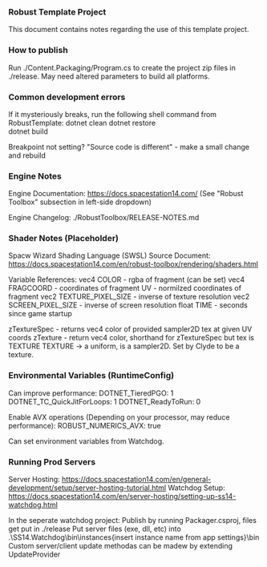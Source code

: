 ### Robust Template Project
This document contains notes regarding the use of this template project.

### How to publish
Run ./Content.Packaging/Program.cs to create the project zip files in ./release. May need altered parameters to build all platforms.

### Common development errors
If it mysteriously breaks, run the following shell command from RobustTemplate:
    dotnet clean
    dotnet restore      
    dotnet build

Breakpoint not setting? "Source code is different" - make a small change and rebuild

### Engine Notes
Engine Documentation: https://docs.spacestation14.com/
(See "Robust Toolbox" subsection in left-side dropdown)

Engine Changelog: ./RobustToolbox/RELEASE-NOTES.md

### Shader Notes (Placeholder)
Spacw Wizard Shading Language (SWSL) Source Document: https://docs.spacestation14.com/en/robust-toolbox/rendering/shaders.html

Variable References:
vec4 COLOR - rgba of fragment (can be set)
vec4 FRAGCOORD - coordinates of fragment
UV - normilzed coordinates of fragment
vec2 TEXTURE_PIXEL_SIZE - inverse of texture resolution
vec2 SCREEN_PIXEL_SIZE - inverse of screen resolution
float TIME - seconds since game startup

zTextureSpec - returns vec4 color of provided sampler2D tex at given UV coords
zTexture - return vec4 color, shorthand for zTextureSpec but tex is TEXTURE
TEXTURE -> a uniform, is a sampler2D. Set by Clyde to be a texture.

### Environmental Variables (RuntimeConfig)
Can improve performance:
DOTNET_TieredPGO: 1
DOTNET_TC_QuickJitForLoops: 1
DOTNET_ReadyToRun: 0

Enable AVX operations (Depending on your processor, may reduce performance):
ROBUST_NUMERICS_AVX: true

Can set environment variables from Watchdog.

### Running Prod Servers
Server Hosting: https://docs.spacestation14.com/en/general-development/setup/server-hosting-tutorial.html
Watchdog Setup: https://docs.spacestation14.com/en/server-hosting/setting-up-ss14-watchdog.html

In the seperate watchdog project:
Publish by running Packager.csproj, files get put in ./release
Put server files (exe, dll, etc) into .\SS14.Watchdog\bin\instances\{insert instance name from app settings}\bin
Custom server/client update methodas can be madew by extending UpdateProvider